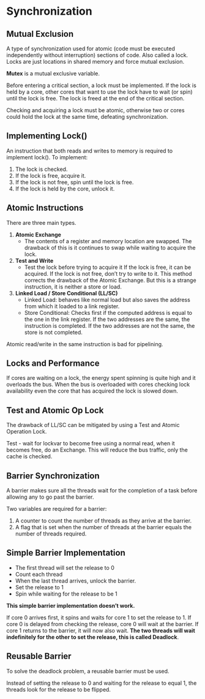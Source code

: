 # Synchronization

## Mutual Exclusion

A type of synchronization used for atomic (code must be executed independently without interruption) sections of code. Also called a lock. Locks are just locations in shared memory and force mutual exclusion.

**Mutex** is a mutual exclusive variable.

Before entering a critical section, a lock must be implemented. If the lock is held by a core, other cores that want to use the lock have to wait (or spin) until the lock is free. The lock is freed at the end of the critical section.

Checking and acquiring a lock must be atomic, otherwise two or cores could hold the lock at the same time, defeating synchronization.

## Implementing Lock()

An instruction that both reads and writes to memory is required to implement lock(). To implement:

1. The lock is checked.
2. If the lock is free, acquire it.
3. If the lock is not free, spin until the lock is free.
4. If the lock is held by the core, unlock it.

## Atomic Instructions

There are three main types.

1. **Atomic Exchange**
   - The contents of a register and memory location are swapped. The drawback of this is it continues to swap while waiting to acquire the lock.
2. **Test and Write**
   - Test the lock before trying to acquire it If the lock is free, it can be acquired. If the lock is not free, don’t try to write to it. This method corrects the drawback of the Atomic Exchange. But this is a strange instruction, it is neither a store or load.
3. **Linked Load / Store Conditional (LL/SC)**
   - Linked Load: behaves like normal load but also saves the address from which it loaded to a link register.
   - Store Conditional: Checks first if the computed address is equal to the one in the link register. If the two addresses are the same, the instruction is completed. If the two addresses are not the same, the store is not completed.

Atomic read/write in the same instruction is bad for pipelining.

## Locks and Performance

If cores are waiting on a lock, the energy spent spinning is quite high and it overloads the bus. When the bus is overloaded with cores checking lock availability even the core that has acquired the lock is slowed down.

## Test and Atomic Op Lock

The drawback of LL/SC can be mitigated by using a Test and Atomic Operation Lock.

Test - wait for lockvar to become free using a normal read, when it becomes free, do an Exchange. This will reduce the bus traffic, only the cache is checked.

## Barrier Synchronization

A barrier makes sure all the threads wait for the completion of a task before allowing any to go past the barrier.

Two variables are required for a barrier:

   1. A counter to count the number of threads as they arrive at the barrier.
   2. A flag that is set when the number of threads at the barrier equals the number of threads required.

## Simple Barrier Implementation

- The first thread will set the release to 0
- Count each thread
- When the last thread arrives, unlock the barrier.
- Set the release to 1
- Spin while waiting for the release to be 1

**This simple barrier implementation doesn’t work.**

If core 0 arrives first, it spins and waits for core 1 to set the release to 1. If core 0 is delayed from checking the release, core 0 will wait at the barrier. If core 1 returns to the barrier, it will now also wait. **The two threads will wait indefinitely for the other to set the release, this is called Deadlock**.

## Reusable Barrier

To solve the deadlock problem, a reusable barrier must be used.

Instead of setting the release to 0 and waiting for the release to equal 1, the threads look for the release to be flipped.